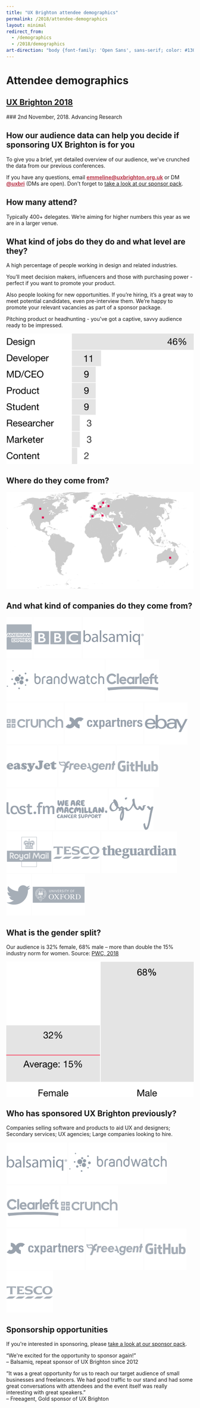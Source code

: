 ```yaml
---
title: "UX Brighton attendee demographics"
permalink: /2018/attendee-demographics
layout: minimal
redirect_from:
  - /demographics
  - /2018/demographics
art-direction: "body {font-family: 'Open Sans', sans-serif; color: #130f30} h1, h2,h3 {font-family: 'museo-slab',sans-serif; line-height: 1.2} h2{font-size: 1.5rem; color: #1075b0} h3{font-size: 1.3rem; color: #b83246 !important} img {width: 100%; padding:0; margin: 0; border: none} img[src*='3rd-party-logos']{width: 25%; vertical-align: middle; padding: 5px;} #attendee-demographics{background-image: url('/2018/photos/30373076604_a0f3f02c15_o.jpg'); background-repeat: no-repeat; margin: -2.5rem -2.5rem 0 -2.5rem; padding: 65% 1rem 1rem 2.5rem; height: 5rem; background-size: cover; color: #fff !important; text-shadow: 1px 1px 2px black;} #ux-brighton-2018 {background-image: url(/2018/logo/red-square-2018.svg); background-repeat: no-repeat; color: transparent; height: 15%; width: auto; position: absolute; top: 1rem; left: 1rem; margin: 0; padding: 0;} #ux-brighton-2018  a {height: 100%; width: auto; display: block; color: transparent} #ux-brighton-2018 a:hover {border: none} .event-detail{position: relative} .event-meta{ margin-bottom: 0} #ux-brighton-2nd-november-a-one-day-conference-for-ux-people {font-size: 3.2vmin; margin: 0 -2rem; padding: 1rem 2rem; background: #b83246; color: #fff; text-align: center;} div#body p{font-size: 1.1rem; line-height: 1.7rem} .quote p {margin: 1.1rem 2rem 0 0; color: rgb(127,127,127); font-size: 1.2rem; line-height: 2; font-style: italic} @media (min-width: 55rem) {#quotes{float: left; width: 30%; margin-top: 1rem;} #body{float: right; width: 70%} img {width: auto} img[src*='3rd-party-logos']{width: 15%; vertical-align: middle; padding: 5px;} #attendee-demographics{padding-top: 35%; padding-bottom: 0rem}}"
---
```

<h1 id="attendee-demographics">Attendee demographics</h1>
<h2 id="ux-brighton-2018"><a href="http://uxbrighton.org.uk">UX Brighton 2018</a></h2>
### 2nd November, 2018. Advancing Research
<div id="container">
<div id="body">
<h2 id="how-our-audience-data-can-help-you-decide-if-sponsoring-ux-brighton-is-for-you">How our audience data can help you decide if sponsoring UX Brighton is for you</h2>
<p>To give you a brief, yet detailed overview of our audience, we’ve crunched the data from our previous conferences.</p>

<p>If you have any questions, email <strong><a href="mailto:emmeline@uxbrighton.org.uk" style="color:#b83246">emmeline@uxbrighton.org.uk</a></strong>
or DM <strong><a href="https://twitter.com/direct_messages/create/uxbri" style="color:#b83246">@uxbri</a></strong> (DMs are open). Don't forget to <a href="/2018/sponsor-pack">take a look at our sponsor pack</a>.</p>

<h2 id="how-many-attend-">How many attend?</h2>
<p>Typically 400+ delegates. We’re aiming for higher numbers this year as we are in a larger venue.</p>
<h2 id="what-kind-of-jobs-do-they-do-and-what-level-are-they-">What kind of jobs do they do and what level are they?</h2>
<p>A high percentage of people working in design and related industries.</p>
<p>You’ll meet decision makers, influencers and those with purchasing power - perfect if you want to promote your product.</p>
<p>Also people looking for new opportunities. If you’re hiring, it’s a great way to meet potential candidates, even pre-interview them. We’re happy to promote your relevant vacancies as part of a sponsor package.</p>
<p>Pitching product or headhunting - you&#39;ve got a captive, savvy audience ready to be impressed.</p>
<p><img src="/2018/graphics/job-titles@3x.svg" alt="Job titles graphic"></p>
<h2 id="where-do-they-come-from-">Where do they come from?</h2>
<p><img src="/2018/graphics/attendee-origins.svg" alt="Attendee origins graphic"></p>
<h2 id="and-what-kind-of-companies-do-they-come-from-">And what kind of companies do they come from?</h2>
<p><img src="/2018/3rd-party-logos/American Express.svg" alt="American Express logo">
<img src="/2018/3rd-party-logos/BBC.svg" alt="BBC logo">
<img src="/2018/3rd-party-logos/Balsamiq.svg" alt="Balsamiq logo">
<img src="/2018/3rd-party-logos/Brandwatch.svg" alt="Brandwatch logo">
<img src="/2018/3rd-party-logos/Clearleft.svg" alt="Clearleft logo">
<img src="/2018/3rd-party-logos/Crunch.svg" alt="Crunch logo">
<img src="/2018/3rd-party-logos/cxpartners.svg" alt="cxpartners logo">
<img src="/2018/3rd-party-logos/EBay.svg" alt="EBay logo">
<img src="/2018/3rd-party-logos/EasyJet.svg" alt="EasyJet logo">
<img src="/2018/3rd-party-logos/Freeagent.svg" alt="Freeagent logo">
<img src="/2018/3rd-party-logos/GitHub.svg" alt="GitHub logo">
<img src="/2018/3rd-party-logos/Last.fm.svg" alt="LastFM logo">
<img src="/2018/3rd-party-logos/Macmillan.svg" alt="Macmillan logo">
<img src="/2018/3rd-party-logos/Ogilvy.svg" alt="Ogilvy logo">
<img src="/2018/3rd-party-logos/Royal Mail.svg" alt="Royal Mail logo">
<img src="/2018/3rd-party-logos/Tesco.svg" alt="Tesco logo">
<img src="/2018/3rd-party-logos/The Guardian.svg" alt="The Guardian logo">
<img src="/2018/3rd-party-logos/Twitter .svg" alt="Twitter logo">
<img src="/2018/3rd-party-logos/University of Oxford.svg" alt="University of Oxford logo"></p>
<h2 id="what-is-the-gender-split-">What is the gender split?</h2>
<p>Our audience is 32% female, 68% male – more than double the 15% industry norm for women.
Source: <a href="https://www.linkedin.com/pulse/women-technology-time-close-gender-gap-sheridan-ash">PWC, 2018</a></p>
<p><img src="/2018/graphics/gender-split@3x.svg" alt="Gender split graphic"></p>
<h2 id="who-has-sponsored-ux-brighton-previously-">Who has sponsored UX Brighton previously?</h2>
<p>Companies selling software and products to aid UX and designers; Secondary services; UX agencies; Large companies looking to hire.</p>
<p><img src="/2018/3rd-party-logos/Balsamiq.svg" alt="Balsamiq logo">
<img src="/2018/3rd-party-logos/Brandwatch.svg" alt="Brandwatch logo">
<img src="/2018/3rd-party-logos/Clearleft.svg" alt="Clearleft logo">
<img src="/2018/3rd-party-logos/Crunch.svg" alt="Crunch logo">
<img src="/2018/3rd-party-logos/cxpartners.svg" alt="cxpartners logo">
<img src="/2018/3rd-party-logos/Freeagent.svg" alt="Freeagent logo">
<img src="/2018/3rd-party-logos/GitHub.svg" alt="GitHub logo">
<img src="/2018/3rd-party-logos/Tesco.svg" alt="Tesco logo"></p>

<h2>Sponsorship opportunities</h2>
<p>If you're interested in sponsoring, please <a href="/2018/sponsor-pack">take a look at our sponsor pack</a>.</p>

</div>

<div id="quotes">

<div class="quote"><p>&ldquo;We're excited for the opportunity to sponsor again!&rdquo;<br>– Balsamiq, repeat sponsor of UX Brighton since 2012</p></div>

<div class="quote"><p>&ldquo;It was a great opportunity for us to reach our target audience of small businesses and freelancers. We had good traffic to our stand and had some great conversations with attendees and the event itself was really interesting with great speakers.&rdquo;<br>– Freeagent, Gold sponsor of UX Brighton</p></div>

</div>
</div>
